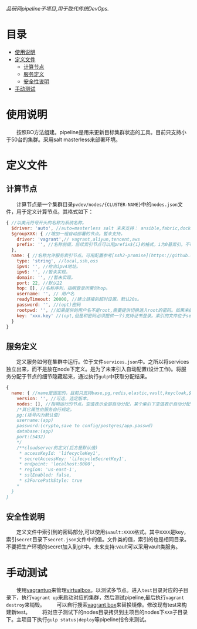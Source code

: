 *品研网pipeline子项目,用于取代传统DevOps.*

<h1>目录</h1>

- [使用说明](#使用说明)
- [定义文件](#定义文件)
  - [计算节点](#计算节点)
  - [服务定义](#服务定义)
  - [安全性说明](#安全性说明)
- [手动测试](#手动测试)


# 使用说明
&emsp;&emsp;按照BO方法组建。pipeline是用来更新目标集群状态的工具。目前只支持小于50台的集群。采用salt masterless来部署环境。

# 定义文件

## 计算节点
&emsp;&emsp;计算节点是一个集群目录`pvdev/nodes/{CLUSTER-NAME}`中的`nodes.json`文件，用于定义计算节点。其格式如下：

```javascript
{ //以美元符号开头的名称为系统名称。
  $driver: 'auto', //auto=masterless salt 未来支持： ansible,fabric,docker : 安装工具。默认本地为docker,其它环境为salt.如果未指定salt服务，则目标环境为masterless salt来部署。
  $groupXXX: { //增加一组自动部署的节点。暂未支持。
    driver: 'vagrant',// vagrant,aliyun,tencent,aws
    prefix: '', //名称前缀，后续索引节点可以用prefix${i}的格式，i为0基索引。不带i为全部自动节点。
  },
  name: { //名称允许服务索引节点。可用配置参考[ssh2-promise](https://github.com/sanketbajoria/ssh2-promise)的配置。
    type: 'string', //local,ssh,oss
    ipv4: '', //给出ipv4地址。
    ipv6: '', //暂未实现。
    domain: '', //暂未实现。
    port: 22, //默认22
    hop: [], //名称序列，指明登录所需的hop。
    username: '', // 用户名
    readyTimeout: 20000, //建立链接的超时设置。默认20s。
    password: '', //(opt)密码
    rootpwd: '', //如果提供的用户名不是root,需要提供切换进入root的密码。如果未提供，默认可以直接切换。
    key: 'xxx.key' //(opt,但是和密码必须提供一个)支持证书登录。索引的文件位于secret目录中。
  }
}
```

## 服务定义
&emsp;&emsp;定义服务如何在集群中运行。位于文件`services.json`中。之所以将services独立出来，而不是放在node下定义。是为了未来引入自动配置(设计工作)。将服务分配于节点的细节隐藏起来，通过执行`gulp`中获取分配结果。

```javascript
{
  name: { //name是固定的，目前只支持base,pg,redis,elastic,vault,keycloak,$webapi,$webass || $webwx,$webmb,$webapp(桌面应用),$webtv
    version: '', //可选，选定版本。
    nodes: [], //指明运行的节点。空值表示全部自动分配，某个索引下空值表示自动分配任意节点。
    /*其它属性由服务自行规定。
    pg:(括号内为默认值)
    username:(app)
    password:(crypto,save to config/postgres/app.passwd)
    database:(app)
    port:(5432)
    */
    /**cloudserver的定义(后方是默认值)
     * accessKeyId: 'lifecycleKey1',
     * secretAccessKey: 'lifecycleSecretKey1',
     * endpoint: 'localhost:8000',
     * region: 'us-east-1',
     * sslEnabled: false,
     * s3ForcePathStyle: true
    * 
  }
}
```

## 安全性说明
&emsp;&emsp;定义文件中索引到的密码部分,可以使用`$vault:XXXX`格式。其中`XXXX`是key，索引`secret`目录下`secret.json`文件中的值。文件类的值，索引的也是相同目录。不要把生产环境的secret加入到git中。未来支持:vault可以采用vault类服务。

# 手动测试
&emsp;&emsp;使用[vagrantup](https://www.vagrantup.com/)来管理[virtualbox](https://www.virtualbox.org/)。以测试多节点。进入`test`目录对应的子目录下，执行`vagrant up`来启动对应的集群，然后测试pipeline,最后执行`vagrant destroy`来销毁。
&emsp;&emsp;可以自行搜索[vagrant box](https://app.vagrantup.com/boxes/search)来替换镜像。修改现有test来构建新test。
&emsp;&emsp;将对应子测试下的nodes目录拷贝到主项目的nodes下`XXX`子目录下。主项目下执行`gulp status|deploy`等pipeline指令来测试。
